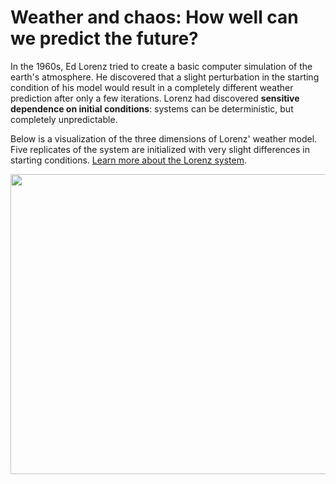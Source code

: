 # Weather and chaos: How well can we predict the future?

In the 1960s, Ed Lorenz tried to create a basic computer simulation of the earth's atmosphere. He discovered that a slight perturbation in the starting condition of his model would result in a completely different weather prediction after only a few iterations. Lorenz had discovered **sensitive dependence on initial conditions**: systems can be deterministic, but completely unpredictable.

Below is a visualization of the three dimensions of Lorenz' weather model. Five replicates of the system are initialized with very slight differences in starting conditions. [Learn more about the Lorenz system](https://en.wikipedia.org/wiki/Lorenz_system).
<p align="center">
  <img width="640" height="480" src="animation.gif">
</p>